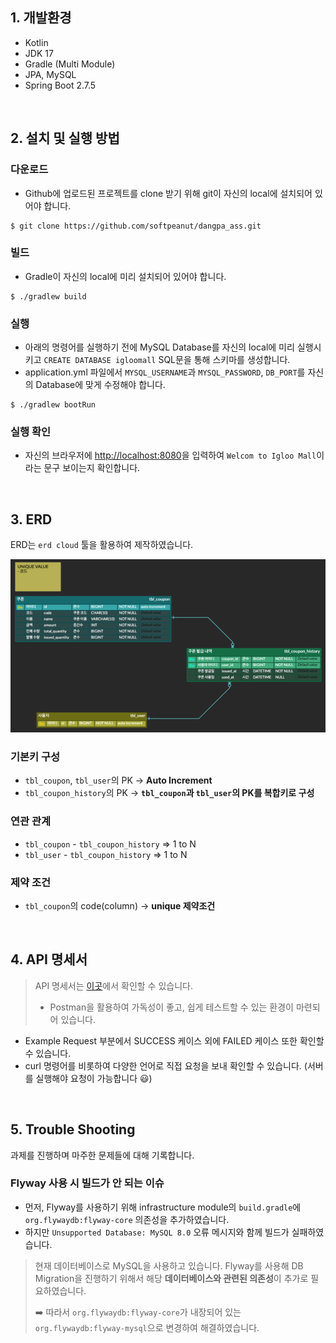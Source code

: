 ## 1. 개발환경
- Kotlin
- JDK 17
- Gradle (Multi Module)
- JPA, MySQL
- Spring Boot 2.7.5

<br>

## 2. 설치 및 실행 방법
### 다운로드
- Github에 업로드된 프로젝트를 clone 받기 위해 git이 자신의 local에 설치되어 있어야 합니다.
```
$ git clone https://github.com/softpeanut/dangpa_ass.git
```

### 빌드
- Gradle이 자신의 local에 미리 설치되어 있어야 합니다.
```
$ ./gradlew build
```

### 실행
- 아래의 명령어를 실행하기 전에 MySQL Database를 자신의 local에 미리 실행시키고 `CREATE DATABASE igloomall` SQL문을 통해 스키마를 생성합니다.
- application.yml 파일에서 `MYSQL_USERNAME`과 `MYSQL_PASSWORD`, `DB_PORT`를 자신의 Database에 맞게 수정해야 합니다.
```
$ ./gradlew bootRun
```

### 실행 확인
- 자신의 브라우저에 [http://localhost:8080](http://localhost:8080)을 입력하여 `Welcom to Igloo Mall`이라는 문구 보이는지 확인합니다.

<br>

## 3. ERD
ERD는 `erd cloud` 툴을 활용하여 제작하였습니다.

![img.png](images/db-erd.png)

### 기본키 구성
- `tbl_coupon`, `tbl_user`의 PK -> **Auto Increment**
- `tbl_coupon_history`의 PK -> **`tbl_coupon`과 `tbl_user`의 PK를 복합키로 구성**

### 연관 관계
- `tbl_coupon` - `tbl_coupon_history` => 1 to N
- `tbl_user` - `tbl_coupon_history` => 1 to N

### 제약 조건
- `tbl_coupon`의 code(column) -> **unique 제약조건**

<br>

## 4. API 명세서
> API 명세서는 [이곳](https://documenter.getpostman.com/view/18646466/2s8YmSt1yy)에서 확인할 수 있습니다.
> * Postman을 활용하여 가독성이 좋고, 쉽게 테스트할 수 있는 환경이 마련되어 있습니다.
- Example Request 부분에서 SUCCESS 케이스 외에 FAILED 케이스 또한 확인할 수 있습니다.
- curl 명령어를 비롯하여 다양한 언어로 직접 요청을 보내 확인할 수 있습니다. (서버를 실행해야 요청이 가능합니다 😃)

<br>

## 5. Trouble Shooting
과제를 진행하며 마주한 문제들에 대해 기록합니다.

### Flyway 사용 시 빌드가 안 되는 이슈
- 먼저, Flyway를 사용하기 위해 infrastructure module의 `build.gradle`에 `org.flywaydb:flyway-core` 의존성을 추가하였습니다.
- 하지만 `Unsupported Database: MySQL 8.0` 오류 메시지와 함께 빌드가 실패하였습니다.

> 현재 데이터베이스로 MySQL을 사용하고 있습니다. Flyway를 사용해 DB Migration을 진행하기 위해서 해당 **데이터베이스와 관련된 의존성**이 추가로 필요하였습니다.
>
> ➡️ 따라서 `org.flywaydb:flyway-core`가 내장되어 있는 `org.flywaydb:flyway-mysql`으로 변경하여 해결하였습니다.
